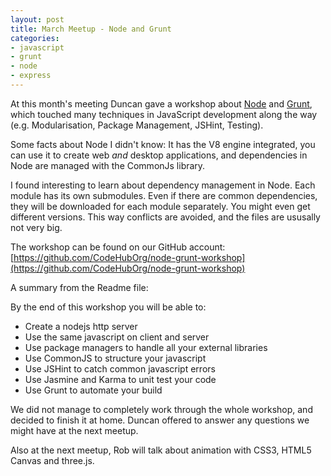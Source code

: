 ```yaml
---
layout: post
title: March Meetup - Node and Grunt 
categories:
- javascript
- grunt
- node
- express
---
```


At this month\'s meeting Duncan gave a workshop about [Node](http://nodejs.org/) and [Grunt](http://gruntjs.com/), which touched many techniques in JavaScript development along the way (e.g. Modularisation, Package Management, JSHint, Testing).

Some facts about Node I didn\'t know: It has the V8 engine integrated, you can use it to create web <em>and</em> desktop applications, and dependencies in Node are managed with the CommonJs library. 

I found interesting to learn about dependency management in Node. 
Each module has its own submodules. Even if there are common dependencies, they will be downloaded for each module separately. You might even get different versions. This way conflicts are avoided, and the files are ususally not very big. 

The workshop can be found on our GitHub account:
[https://github.com/CodeHubOrg/node-grunt-workshop](https://github.com/CodeHubOrg/node-grunt-workshop)

A summary from the Readme file:

By the end of this workshop you will be able to:

- Create a nodejs http server
- Use the same javascript on client and server
- Use package managers to handle all your external libraries
- Use CommonJS to structure your javascript
- Use JSHint to catch common javascript errors
- Use Jasmine and Karma to unit test your code
- Use Grunt to automate your build

We did not manage to completely work through the whole workshop, and decided to finish it at home. Duncan offered to answer any questions we might have at the next meetup. 

Also at the next meetup, Rob will talk about animation with CSS3, HTML5 Canvas and three.js. 

 
 
      
      

      
      
    

   
    

   




    

   
    
     

    

    
     
    

   

  

